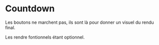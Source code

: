 # Countdown

Les boutons ne marchent pas, ils sont là pour donner un visuel du rendu final.

Les rendre fontionnels étant optionnel. 
